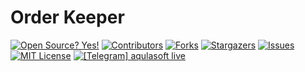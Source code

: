 # Order Keeper
 

<!--
*** I'm using markdown "reference style" links for readability.
*** Reference links are enclosed in brackets [ ] instead of parentheses ( ).
*** See the bottom of this document for the declaration of the reference variables
*** for contributors-url, forks-url, etc. This is an optional, concise syntax you may use.
*** https://www.markdownguide.org/basic-syntax/#reference-style-links
-->
[![Open Source? Yes!](https://badgen.net/badge/Open%20Source%20%3F/Yes%21/blue?icon=github)](https://github.com/aqulasoft/orderkeeper/)
[![Contributors][contributors-shield]][contributors-url]
[![Forks][forks-shield]][forks-url]
[![Stargazers][stars-shield]][stars-url]
[![Issues][issues-shield]][issues-url]
[![MIT License][license-shield]][license-url]
[![\[Telegram\] aqulasoft live][telegram-shield]][telegram-url]




<!-- MARKDOWN LINKS & IMAGES -->
<!-- https://www.markdownguide.org/basic-syntax/#reference-style-links -->
[contributors-shield]: https://img.shields.io/github/contributors/aqulasoft/orderkeeper.svg?style=flat-square
[contributors-url]: https://github.com/aqulasoft/orderkeeper/graphs/contributors
[forks-shield]: https://img.shields.io/github/forks/aqulasoft/orderkeeper.svg?style=flat-square
[forks-url]: https://github.com/aqulasoft/orderkeeper/network/members
[stars-shield]: https://img.shields.io/github/stars/aqulasoft/orderkeeper.svg?style=flat-square
[stars-url]: https://github.com/aqulasoft/orderkeeper/stargazers
[issues-shield]: https://img.shields.io/github/issues/aqulasoft/orderkeeper.svg?style=flat-square
[issues-url]: https://github.com/aqulasoft/orderkeeper/issues
[license-shield]: https://img.shields.io/github/license/aqulasoft/orderkeeper.svg?style=flat-square
[license-url]: https://github.com/aqulasoft/orderkeeper/blob/master/LICENSE.txt
[telegram-shield]: https://img.shields.io/badge/telegram-aqulasoft-blue.svg?style=flat-square
[telegram-url]: https://t.me/aqulasoft

